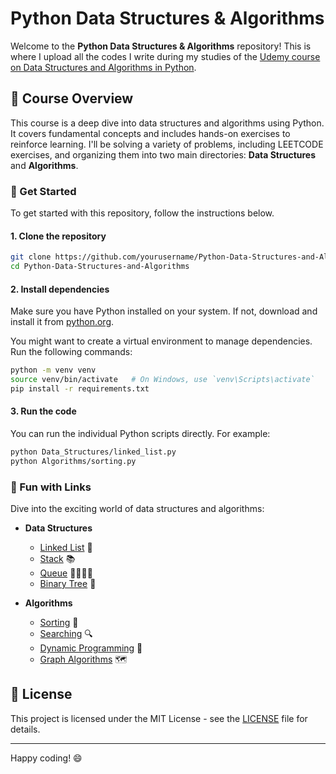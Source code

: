 # Python Data Structures & Algorithms

Welcome to the **Python Data Structures & Algorithms** repository! This is where I upload all the codes I write during my studies of the [Udemy course on Data Structures and Algorithms in Python](https://www.udemy.com/course/data-structures-algorithms-python/).

## 📝 Course Overview

This course is a deep dive into data structures and algorithms using Python. It covers fundamental concepts and includes hands-on exercises to reinforce learning. I'll be solving a variety of problems, including LEETCODE exercises, and organizing them into two main directories: **Data Structures** and **Algorithms**.

### 🚀 Get Started

To get started with this repository, follow the instructions below.

#### 1. Clone the repository

```sh
git clone https://github.com/yourusername/Python-Data-Structures-and-Algorithms.git
cd Python-Data-Structures-and-Algorithms
```

#### 2. Install dependencies

Make sure you have Python installed on your system. If not, download and install it from [python.org](https://www.python.org/).

You might want to create a virtual environment to manage dependencies. Run the following commands:

```sh
python -m venv venv
source venv/bin/activate   # On Windows, use `venv\Scripts\activate`
pip install -r requirements.txt
```

#### 3. Run the code

You can run the individual Python scripts directly. For example:

```sh
python Data_Structures/linked_list.py
python Algorithms/sorting.py
```

### 🎉 Fun with Links

Dive into the exciting world of data structures and algorithms:

- **Data Structures**
  - [Linked List](./Data_Structures/linked_list.py) 🧶
  - [Stack](./Data_Structures/stack.py) 📚
  - [Queue](./Data_Structures/queue.py) 🚶‍♂️🚶‍♀️
  - [Binary Tree](./Data_Structures/binary_tree.py) 🌳

- **Algorithms**
  - [Sorting](./Algorithms/sorting.py) 🍰
  - [Searching](./Algorithms/searching.py) 🔍
  - [Dynamic Programming](./Algorithms/dynamic_programming.py) 🧩
  - [Graph Algorithms](./Algorithms/graph_algorithms.py) 🗺️

## 📜 License

This project is licensed under the MIT License - see the [LICENSE](LICENSE) file for details.

---

Happy coding! 😄
```

